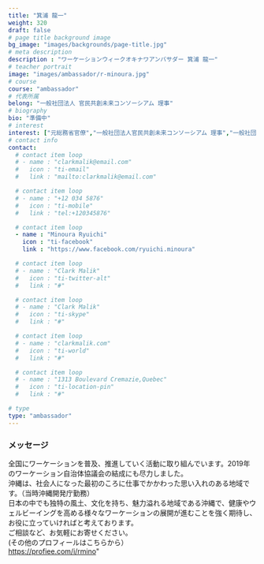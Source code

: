 ```yaml
---
title: "箕浦 龍一"
weight: 320
draft: false
# page title background image
bg_image: "images/backgrounds/page-title.jpg"
# meta description
description : "ワーケーションウィークオキナワアンバサダー 箕浦 龍一"
# teacher portrait
image: "images/ambassador/r-minoura.jpg"
# course
course: "ambassador"
# 代表所属
belong: "一般社団法人 官民共創未来コンソーシアム 理事"
# biography
bio: "準備中"
# interest
interest: ["元総務省官僚","一般社団法人官民共創未来コンソーシアム 理事","一般社団法人 日本スポーツ・ヘルスケア・デザイン推進機構 理事","一般社団法人日本ワーケーション協会 特別顧問"]
# contact info
contact:
  # contact item loop
  # - name : "clarkmalik@email.com"
  #   icon : "ti-email"
  #   link : "mailto:clarkmalik@email.com"

  # contact item loop
  # - name : "+12 034 5876"
  #   icon : "ti-mobile"
  #   link : "tel:+120345876"

  # contact item loop
  - name : "Minoura Ryuichi"
    icon : "ti-facebook"
    link : "https://www.facebook.com/ryuichi.minoura"

  # contact item loop
  # - name : "Clark Malik"
  #   icon : "ti-twitter-alt"
  #   link : "#"

  # contact item loop
  # - name : "Clark Malik"
  #   icon : "ti-skype"
  #   link : "#"

  # contact item loop
  # - name : "clarkmalik.com"
  #   icon : "ti-world"
  #   link : "#"

  # contact item loop
  # - name : "1313 Boulevard Cremazie,Quebec"
  #   icon : "ti-location-pin"
  #   link : "#"

# type
type: "ambassador"
---
```


### メッセージ

全国にワーケーションを普及、推進していく活動に取り組んでいます。2019年のワーケーション自治体協議会の結成にも尽力しました。  
沖縄は、社会人になった最初のころに仕事でかかわった思い入れのある地域です。（当時沖縄開発庁勤務）  
日本の中でも独特の風土、文化を持ち、魅力溢れる地域である沖縄で、健康やウェルビーイングを高める様々なワーケーションの展開が進むことを強く期待し、お役に立っていければと考えております。  
ご相談など、お気軽にお寄せください。  
(その他のプロフィールはこちらから）  
https://profiee.com/i/rmino"